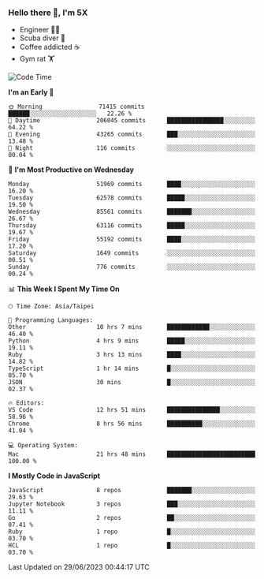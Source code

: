 ### Hello there 👋, I'm 5X

* Engineer 👨‍💻
* Scuba diver 🤿
* Coffee addicted ☕️
* Gym rat 🏋️

<!--START_SECTION:waka-->
![Code Time](http://img.shields.io/badge/Code%20Time-318%20hrs%2046%20mins-blue)

**I'm an Early 🐤** 

```text
🌞 Morning                71415 commits       ██████░░░░░░░░░░░░░░░░░░░   22.26 % 
🌆 Daytime                206045 commits      ████████████████░░░░░░░░░   64.22 % 
🌃 Evening                43265 commits       ███░░░░░░░░░░░░░░░░░░░░░░   13.48 % 
🌙 Night                  116 commits         ░░░░░░░░░░░░░░░░░░░░░░░░░   00.04 % 
```
📅 **I'm Most Productive on Wednesday** 

```text
Monday                   51969 commits       ████░░░░░░░░░░░░░░░░░░░░░   16.20 % 
Tuesday                  62578 commits       █████░░░░░░░░░░░░░░░░░░░░   19.50 % 
Wednesday                85561 commits       ███████░░░░░░░░░░░░░░░░░░   26.67 % 
Thursday                 63116 commits       █████░░░░░░░░░░░░░░░░░░░░   19.67 % 
Friday                   55192 commits       ████░░░░░░░░░░░░░░░░░░░░░   17.20 % 
Saturday                 1649 commits        ░░░░░░░░░░░░░░░░░░░░░░░░░   00.51 % 
Sunday                   776 commits         ░░░░░░░░░░░░░░░░░░░░░░░░░   00.24 % 
```


📊 **This Week I Spent My Time On** 

```text
🕑︎ Time Zone: Asia/Taipei

💬 Programming Languages: 
Other                    10 hrs 7 mins       ████████████░░░░░░░░░░░░░   46.40 % 
Python                   4 hrs 9 mins        █████░░░░░░░░░░░░░░░░░░░░   19.11 % 
Ruby                     3 hrs 13 mins       ████░░░░░░░░░░░░░░░░░░░░░   14.82 % 
TypeScript               1 hr 14 mins        █░░░░░░░░░░░░░░░░░░░░░░░░   05.70 % 
JSON                     30 mins             █░░░░░░░░░░░░░░░░░░░░░░░░   02.37 % 

🔥 Editors: 
VS Code                  12 hrs 51 mins      ███████████████░░░░░░░░░░   58.96 % 
Chrome                   8 hrs 56 mins       ██████████░░░░░░░░░░░░░░░   41.04 % 

💻 Operating System: 
Mac                      21 hrs 48 mins      █████████████████████████   100.00 % 
```

**I Mostly Code in JavaScript** 

```text
JavaScript               8 repos             ███████░░░░░░░░░░░░░░░░░░   29.63 % 
Jupyter Notebook         3 repos             ███░░░░░░░░░░░░░░░░░░░░░░   11.11 % 
Go                       2 repos             ██░░░░░░░░░░░░░░░░░░░░░░░   07.41 % 
Ruby                     1 repo              █░░░░░░░░░░░░░░░░░░░░░░░░   03.70 % 
HCL                      1 repo              █░░░░░░░░░░░░░░░░░░░░░░░░   03.70 % 
```




 Last Updated on 29/06/2023 00:44:17 UTC
<!--END_SECTION:waka-->
